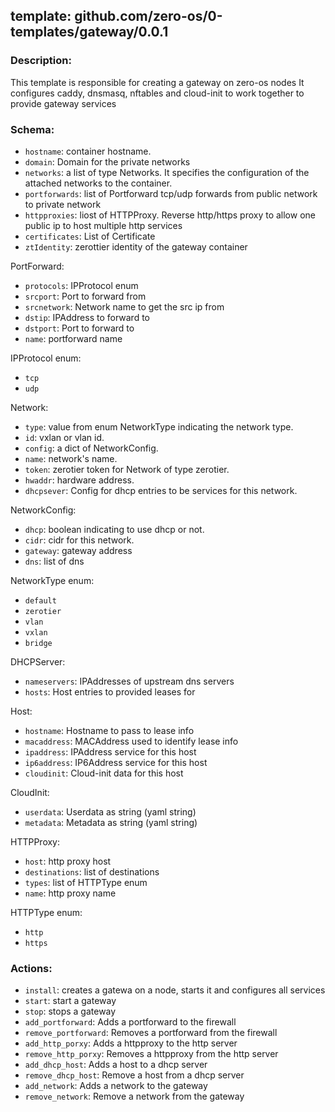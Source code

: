 ## template: github.com/zero-os/0-templates/gateway/0.0.1

### Description:
This template is responsible for creating a gateway on zero-os nodes
It configures caddy, dnsmasq, nftables and cloud-init to work together to provide gateway services

### Schema:

- `hostname`: container hostname.
- `domain`: Domain for the private networks
- `networks`: a list of type Networks. It specifies the configuration of the attached networks to the container.
- `portforwards`: list of Portforward tcp/udp forwards from public network to private network
- `httpproxies`: liost of HTTPProxy. Reverse http/https proxy to allow one public ip to host multiple http services
- `certificates`: List of Certificate
- `ztIdentity`: zerottier identity of the gateway container

PortForward:
- `protocols`: IPProtocol enum
- `srcport`: Port to forward from
- `srcnetwork`: Network name to get the src ip from
- `dstip`: IPAddress to forward to
- `dstport`: Port to forward to
- `name`: portforward name

IPProtocol enum:
- `tcp`
- `udp`

Network:
- `type`: value from enum NetworkType indicating the network type. 
- `id`: vxlan or vlan id.
- `config`: a dict of NetworkConfig.
- `name`: network's name.
- `token`: zerotier token for Network of type zerotier.
- `hwaddr`: hardware address.
- `dhcpsever`: Config for dhcp entries to be services for this network.

NetworkConfig:
- `dhcp`: boolean indicating to use dhcp or not.
- `cidr`: cidr for this network.
- `gateway`: gateway address
- `dns`: list of dns

NetworkType enum:
- `default`
- `zerotier`
- `vlan`
- `vxlan`
- `bridge`

DHCPServer:
- `nameservers`: IPAddresses of upstream dns servers
- `hosts`: Host entries to provided leases for

Host:
- `hostname`: Hostname to pass to lease info
- `macaddress`: MACAddress used to identify lease info
- `ipaddress`: IPAddress service for this host
- `ip6address`: IP6Address service for this host
- `cloudinit`: Cloud-init data for this host

CloudInit:
- `userdata`: Userdata as string (yaml string)
- `metadata`: Metadata as string (yaml string)

HTTPProxy:
- `host`: http proxy host
- `destinations`: list of destinations
- `types`: list of HTTPType enum
- `name`: http proxy name

HTTPType enum:
- `http`
- `https`

### Actions:
- `install`: creates a gatewa on a node, starts it and configures all services
- `start`: start a gateway
- `stop`: stops a gateway
- `add_portforward`: Adds a portforward to the firewall
- `remove_portforward`: Removes a portforward from the firewall
- `add_http_porxy`: Adds a httpproxy to the http server
- `remove_http_porxy`: Removes a httpproxy from the http server
- `add_dhcp_host`: Adds a host to a dhcp server
- `remove_dhcp_host`: Remove a host from a dhcp server
- `add_network`: Adds a network to the gateway
- `remove_network`: Remove a network from the gateway
